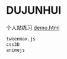 # DUJUNHUI
个人站练习
[demo.html](https://dujunhui.github.io/DUJUNHUI/index.html)
``` bash
tweenmax.js
css3D
animejs
```

